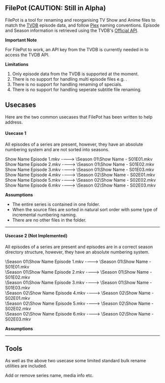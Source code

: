 ## FilePot (CAUTION: Still in Alpha)

FilePot is a tool for renaming and reorganising TV Show and Anime files to match the [TVDB](https://www.thetvdb.com/) episode data, and follow [Plex](https://support.plex.tv/articles/naming-and-organizing-your-tv-show-files/) naming conventions. Episode and Season information is retrieved using the TVDB's [Official API](https://api.thetvdb.com/swagger).

**Important Note** 

For FilePot to work, an API key from the TVDB is currently needed in to access the TVDB API.

**Limitations** 

1. Only episode data from the TVDB is supported at the moment.
2. There is no support for handling multi episode files e.g. . 
3. There is no support for handling renaming of specials.
4. There is no support for handling seperate subtitle file renaming.

## Usecases

Here are the two common usecases that FilePot has been written to help address. 

#### Usecase 1 

All episodes of a series are present, however, they have an absolute numbering system and are not sorted into seasons.

Show Name Episode 1.mkv	----> \Season 01\Show Name - S01E01.mkv  
Show Name Episode 2.mkv	----> \Season 01\Show Name - S01E02.mkv  
Show Name Episode 3.mkv	----> \Season 01\Show Name - S01E03.mkv  
Show Name Episode 4.mkv	----> \Season 02\Show Name - S02E01.mkv  
Show Name Episode 5.mkv	----> \Season 02\Show Name - S02E02.mkv  
Show Name Episode 6.mkv	----> \Season 02\Show Name - S02E03.mkv  

**Assumptions** 
* The entire series is contained in one folder.
* When the source files are sorted in natural sort order with some type of incremental numbering naming.
* There are no other files in the folder.

---
#### Usecase 2 (Not Implemented)

All episodes of a series are present and episodes are in a correct season directory structure, however, they have an absolute numbering system.

\Season 01\Show Name Episode 1.mkv	----> \Season 01\Show Name - S01E01.mkv  
\Season 01\Show Name Episode 2.mkv	----> \Season 01\Show Name - S01E02.mkv  
\Season 01\Show Name Episode 3.mkv	----> \Season 01\Show Name - S01E03.mkv  
\Season 02\Show Name Episode 4.mkv	----> \Season 02\Show Name - S02E01.mkv  
\Season 02\Show Name Episode 5.mkv	----> \Season 02\Show Name - S02E02.mkv  
\Season 02\Show Name Episode 6.mkv	----> \Season 02\Show Name - S02E03.mkv  

**Assumptions** 


----------------------------------------------------------------------------------------------

## Tools

As well as the above two usecase some limited standard bulk rename utilities are included.

Add or remove series name, media info etc.